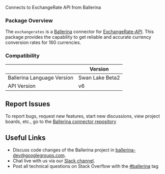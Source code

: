 Connects to ExchangeRate API from Ballerina

### Package Overview
The `exchangerates` is a [Ballerina](https://ballerina.io/) connector for [ExchangeRate-API](https://www.exchangerate-api.com/).
This package provides the capability to get reliable and accurate currency conversion rates for 160 currencies.

### Compatibility
|                               | Version               |
|-------------------------------|-----------------------|
| Ballerina Language Version    | Swan Lake Beta2       |
| API Version                   | v6                    |

## Report Issues
To report bugs, request new features, start new discussions, view project boards, etc., go to the [Ballerina connector repository](https://github.com/ballerina-platform/ballerinax-openapi-connectors)
## Useful Links
- Discuss code changes of the Ballerina project in [ballerina-dev@googlegroups.com](mailto:ballerina-dev@googlegroups.com).
- Chat live with us via our [Slack channel](https://ballerina.io/community/slack/).
- Post all technical questions on Stack Overflow with the [#ballerina](https://stackoverflow.com/questions/tagged/ballerina) tag
